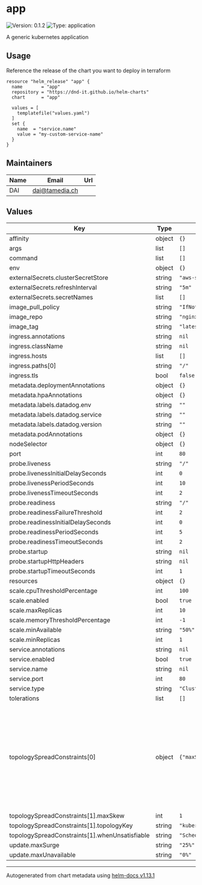 # app

![Version: 0.1.2](https://img.shields.io/badge/Version-0.1.2-informational?style=flat-square) ![Type: application](https://img.shields.io/badge/Type-application-informational?style=flat-square)

A generic kubernetes application

## Usage

Reference the release of the chart you want to deploy in terraform

```hcl
resource "helm_release" "app" {
  name       = "app"
  repository = "https://dnd-it.github.io/helm-charts"
  chart      = "app"

  values = [
    templatefile("values.yaml")
  ]
  set {
    name  = "service.name"
    value = "my-custom-service-name"
  }
}
```

## Maintainers

| Name | Email | Url |
| ---- | ------ | --- |
| DAI | <dai@tamedia.ch> |  |

## Values

| Key | Type | Default | Description |
|-----|------|---------|-------------|
| affinity | object | `{}` |  |
| args | list | `[]` |  |
| command | list | `[]` |  |
| env | object | `{}` |  |
| externalSecrets.clusterSecretStore | string | `"aws-secretsmanager"` |  |
| externalSecrets.refreshInterval | string | `"5m"` |  |
| externalSecrets.secretNames | list | `[]` |  |
| image_pull_policy | string | `"IfNotPresent"` |  |
| image_repo | string | `"nginx"` |  |
| image_tag | string | `"latest"` |  |
| ingress.annotations | string | `nil` |  |
| ingress.className | string | `nil` |  |
| ingress.hosts | list | `[]` |  |
| ingress.paths[0] | string | `"/"` |  |
| ingress.tls | bool | `false` |  |
| metadata.deploymentAnnotations | object | `{}` |  |
| metadata.hpaAnnotations | object | `{}` |  |
| metadata.labels.datadog.env | string | `""` |  |
| metadata.labels.datadog.service | string | `""` |  |
| metadata.labels.datadog.version | string | `""` |  |
| metadata.podAnnotations | object | `{}` |  |
| nodeSelector | object | `{}` |  |
| port | int | `80` |  |
| probe.liveness | string | `"/"` |  |
| probe.livenessInitialDelaySeconds | int | `0` |  |
| probe.livenessPeriodSeconds | int | `10` |  |
| probe.livenessTimeoutSeconds | int | `2` |  |
| probe.readiness | string | `"/"` |  |
| probe.readinessFailureThreshold | int | `2` |  |
| probe.readinessInitialDelaySeconds | int | `0` |  |
| probe.readinessPeriodSeconds | int | `5` |  |
| probe.readinessTimeoutSeconds | int | `2` |  |
| probe.startup | string | `nil` |  |
| probe.startupHttpHeaders | string | `nil` |  |
| probe.startupTimeoutSeconds | int | `1` |  |
| resources | object | `{}` |  |
| scale.cpuThresholdPercentage | int | `100` |  |
| scale.enabled | bool | `true` |  |
| scale.maxReplicas | int | `10` |  |
| scale.memoryThresholdPercentage | int | `-1` |  |
| scale.minAvailable | string | `"50%"` |  |
| scale.minReplicas | int | `1` |  |
| service.annotations | string | `nil` |  |
| service.enabled | bool | `true` |  |
| service.name | string | `nil` |  |
| service.port | int | `80` |  |
| service.type | string | `"ClusterIP"` |  |
| tolerations | list | `[]` |  |
| topologySpreadConstraints[0] | object | `{"maxSkew":1,"topologyKey":"topology.kubernetes.io/zone","whenUnsatisfiable":"ScheduleAnyway"}` | Enable pod [Topology Spread Constraints](https://kubernetes.io/docs/concepts/scheduling-eviction/topology-spread-constraints/). If no constraints are defined, the cluster default is used. - topologyKey: topology.kubernetes.io/zone   maxSkew: 5   whenUnsatisfiable: ScheduleAnyway - topologyKey: kubernetes.io/hostname   maxSkew: 3   whenUnsatisfiable: ScheduleAnyway |
| topologySpreadConstraints[1].maxSkew | int | `1` |  |
| topologySpreadConstraints[1].topologyKey | string | `"kubernetes.io/hostname"` |  |
| topologySpreadConstraints[1].whenUnsatisfiable | string | `"ScheduleAnyway"` |  |
| update.maxSurge | string | `"25%"` |  |
| update.maxUnavailable | string | `"0%"` |  |

----------------------------------------------
Autogenerated from chart metadata using [helm-docs v1.13.1](https://github.com/norwoodj/helm-docs/releases/v1.13.1)

